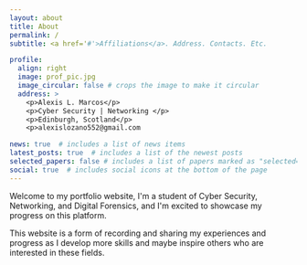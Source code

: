 ```yaml
---
layout: about
title: About
permalink: /
subtitle: <a href='#'>Affiliations</a>. Address. Contacts. Etc.

profile:
  align: right
  image: prof_pic.jpg
  image_circular: false # crops the image to make it circular
  address: >
    <p>Alexis L. Marcos</p>
    <p>Cyber Security | Networking </p>
    <p>Edinburgh, Scotland</p>
    <p>alexislozano552@gmail.com

news: true  # includes a list of news items
latest_posts: true  # includes a list of the newest posts
selected_papers: false # includes a list of papers marked as "selected={true}"
social: true  # includes social icons at the bottom of the page
---
```


Welcome to my portfolio website, I'm a student of Cyber Security, Networking, and Digital Forensics, and I'm excited to showcase my progress on this platform.

This website is a form of recording and sharing my experiences and progress as I develop more skills and maybe inspire others who are interested in these fields.
